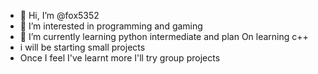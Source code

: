 - 👋 Hi, I’m @fox5352
- 👀 I’m interested in programming and gaming
- 🌱 I’m currently learning python intermediate and plan
On learning c++
- i will be starting small projects
- Once I feel I've learnt more I'll try group projects

<!---
fox5352/fox5352 is a ✨ special ✨ repository because its `README.md` (this file) appears on your GitHub profile.
You can click the Preview link to take a look at your changes.
--->
